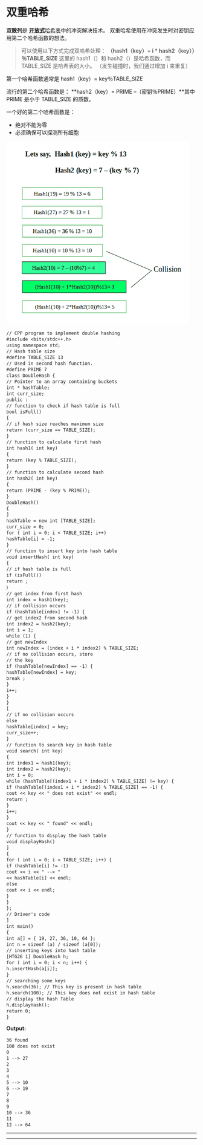 # 双重哈希

**双散列**是 [**开放式**哈希表](https://www.geeksforgeeks.org/hashing-set-3-open-addressing/)中的冲突解决技术。 双重哈希使用在冲突发生时对密钥应用第二个哈希函数的想法。

> 可以使用以下方式完成双哈希处理：
> **（hash1（key）+ i * hash2（key））％TABLE_SIZE**
> 这里的 hash1（）和 hash2（）是哈希函数，而 TABLE_SIZE
> 是哈希表的大小。
> （发生碰撞时，我们通过增加 i 来重复）

第一个哈希函数通常是 hash1（key）= key％TABLE_SIZE

流行的第二个哈希函数是： **hash2（key）= PRIME –（密钥％PRIME）**其中 PRIME 是小于 TABLE_SIZE 的质数。

一个好的第二个哈希函数是：

*   绝对不能为零
*   必须确保可以探测所有细胞

![](img/c6a37eaf7e93d2178700f05f33f0a26f.png)

```
// CPP program to implement double hashing
#include <bits/stdc++.h>
using namespace std;
// Hash table size
#define TABLE_SIZE 13
// Used in second hash function.
#define PRIME 7
class DoubleHash {
// Pointer to an array containing buckets
int * hashTable;
int curr_size;
public :
// function to check if hash table is full
bool isFull()
{
// if hash size reaches maximum size
return (curr_size == TABLE_SIZE);
}
// function to calculate first hash
int hash1( int key)
{
return (key % TABLE_SIZE);
}
// function to calculate second hash
int hash2( int key)
{
return (PRIME - (key % PRIME));
}
DoubleHash()
{
]
hashTable = new int [TABLE_SIZE];
curr_size = 0;
for ( int i = 0; i < TABLE_SIZE; i++)
hashTable[i] = -1;
}
// function to insert key into hash table
void insertHash( int key)
{
// if hash table is full
if (isFull())
return ;
）
// get index from first hash
int index = hash1(key);
// if collision occurs
if (hashTable[index] != -1) {
// get index2 from second hash
int index2 = hash2(key);
int i = 1;
while (1) {
// get newIndex
int newIndex = (index + i * index2) % TABLE_SIZE;
// if no collision occurs, store
// the key
if (hashTable[newIndex] == -1) {
hashTable[newIndex] = key;
break ;
}
i++;
}
}
[
// if no collision occurs
else
hashTable[index] = key;
curr_size++;
}
// function to search key in hash table
void search( int key)
{
int index1 = hash1(key);
int index2 = hash2(key);
int i = 0;
while (hashTable[(index1 + i * index2) % TABLE_SIZE] != key) {
if (hashTable[(index1 + i * index2) % TABLE_SIZE] == -1) {
cout << key << " does not exist" << endl;
return ;
}
i++;
}
cout << key << " found" << endl;
}
// function to display the hash table
void displayHash()
]
{
for ( int i = 0; i < TABLE_SIZE; i++) {
if (hashTable[i] != -1)
cout << i << " --> "
<< hashTable[i] << endl;
else
cout << i << endl;
}
}
};
// Driver's code
]
int main()
{
int a[] = { 19, 27, 36, 10, 64 };
int n = sizeof (a) / sizeof (a[0]);
// inserting keys into hash table
[HTG26 1] DoubleHash h;
for ( int i = 0; i < n; i++) {
h.insertHash(a[i]);
}
// searching some keys
h.search(36); // This key is present in hash table
h.search(100); // This key does not exist in hash table
// display the hash Table
h.displayHash();
return 0;
}
```

**Output:**

```
36 found
100 does not exist
0
1 --> 27
2
3
4
5 --> 10
6 --> 19
7
8
9
10 --> 36
11
12 --> 64

```



* * *

* * *




